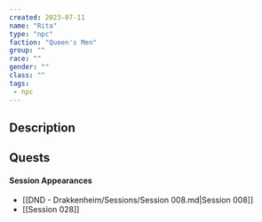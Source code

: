 ```yaml
---
created: 2023-07-11
name: "Rita"
type: "npc"
faction: "Queen's Men"
group: ""
race: ""
gender: ""
class: ""
tags:
 - npc
---
```

## Description


## Quests
<!-- QueryToSerialize: TASK FROM "DND - Drakkenheim/Quests" WHERE !completed AND contains(outlinks, [[Rita]]) -->

#### Session Appearances
<!-- QueryToSerialize: LIST FROM [[Rita]] WHERE file.folder = "DND - Drakkenheim/Sessions" -->
<!-- SerializedQuery: LIST FROM [[Rita]] WHERE file.folder = "DND - Drakkenheim/Sessions" -->
- [[DND - Drakkenheim/Sessions/Session 008.md|Session 008]]
- [[Session 028]]
<!-- SerializedQuery END -->



